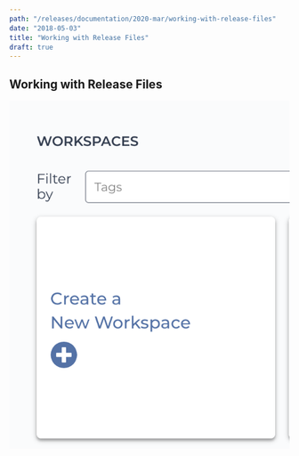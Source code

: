```yaml
---
path: "/releases/documentation/2020-mar/working-with-release-files"
date: "2018-05-03"
title: "Working with Release Files"
draft: true
---
```


## Working with Release Files


![Creating a new workspace](./_images/01_new_workspace_card.png)